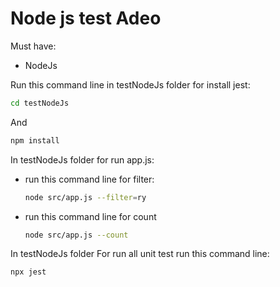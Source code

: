 # Node js test Adeo

Must have:
- NodeJs

Run this command line in testNodeJs folder for install jest:
```bash
cd testNodeJs
```
And

```bash
npm install
```

In testNodeJs folder for run app.js:
 - run this command line for filter:
    ```bash
    node src/app.js --filter=ry
    ```
    
 - run this command line for count
    ```bash
    node src/app.js --count
    ```
    
In testNodeJs folder For run all unit test run this command line:
```bash
npx jest
```